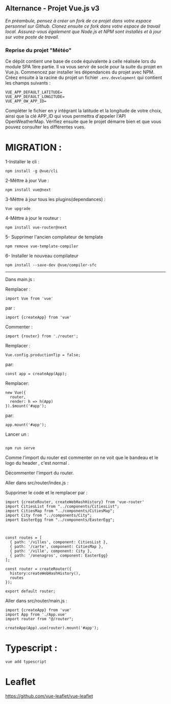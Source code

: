 ## Alternance - Projet Vue.js v3

_En préambule, pensez à créer un fork de ce projet dans votre espace personnel sur Github. Clonez ensuite ce fork dans votre espace de travail local._
_Assurez-vous également que Node.js et NPM sont installés et à jour sur votre poste de travail._

### Reprise du projet "Météo"

Ce dépôt contient une base de code équivalente à celle réalisée lors du module SPA 1ère partie. Il va vous servir de socle pour la suite du projet en Vue.js.
Commencez par installer les dépendances du projet avec NPM. Créez ensuite à la racine du projet un fichier `.env.development` qui contient les champs suivants :

```
VUE_APP_DEFAULT_LATITUDE=
VUE_APP_DEFAULT_LONGITUDE=
VUE_APP_OW_APP_ID=
```

Compléter le fichier en y intégrant la latitude et la longitude de votre choix, ainsi que la clé APP_ID qui vous permettra d'appeler l'API OpenWeatherMap.
Vérifiez ensuite que le projet démarre bien et que vous pouvez consulter les différentes vues.


# MIGRATION :

1-Installer le cli :
```
npm install -g @vue/cli
```

2-Mêttre à jour Vue :
```
npm install vue@next 
```

3-Mêttre à jour tous les plugins(dependances) :
```
Vue upgrade
```

4-Mêttre à jour le routeur :
```
npm install vue-router@next
```

5- Supprimer l'ancien compilateur de template
```
npm remove vue-template-compiler
```
6- Installer le nouveau compilateur 
```
npm install --save-dev @vue/compiler-sfc
```
-------------- 
Dans main.js : 

Remplacer :
```
import Vue from 'vue'
```
par :
```
import {createApp} from 'vue'
```

Commenter :
```
import {router} from './router';
```
Remplacer : 

```
Vue.config.productionTip = false;
```
par:

```
const app = createApp(App);
```
Remplacer:

```
new Vue({
  router,
  render: h => h(App)
}).$mount('#app');
```
par:

```
app.mount('#app');
```

Lancer un : 
````

npm run serve
````

Comme l'import du router est commenter on ne voit que le bandeau et le logo du header , c'est normal .

Décommenter l'import du router. 

Aller dans src/router/index.js : 

Supprimer le code et le remplacer par :
````
import {createRouter, createWebHashHistory} from 'vue-router'
import CitiesList from "../components/CitiesList";
import CitiesMap from "../components/CitiesMap";
import City from "../components/City";
import EasterEgg from "../components/EasterEgg";



const routes = [
  { path: '/villes', component: CitiesList },
  { path: '/carte', component: CitiesMap },
  { path: '/ville', component: City },
  { path: '/onenagros', component: EasterEgg}
];

const router = createRouter({
  history:createWebHashHistory(),
  routes
});

export default router;
````


Aller dans src/router/main.js :
````
import {createApp} from 'vue'
import App from './App.vue'
import router from "@/router";

createApp(App).use(router).mount('#app');
````
# Typescript : 

````
vue add typescript
````

# Leaflet 
https://github.com/vue-leaflet/vue-leaflet
